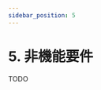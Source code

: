 ```yaml
---
sidebar_position: 5
---
```


# 5. 非機能要件

TODO

<!--
- **パフォーマンス**: レスポンスタイム平均500ms以内
- **信頼性**: サービス稼働率99.9%以上
- **セキュリティ**: HTTPS通信、SQLインジェクション対策、認証強化
- **保守性**: モジュール設計、詳細なドキュメント整備
-->